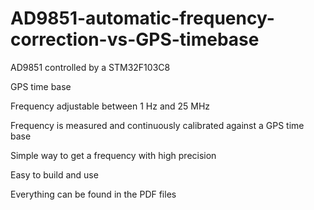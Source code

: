 # AD9851-automatic-frequency-correction-vs-GPS-timebase

AD9851 controlled by a STM32F103C8

GPS time base

Frequency adjustable between 1 Hz and 25 MHz

Frequency is measured and continuously calibrated against a GPS time base

Simple way to get a frequency with high precision

Easy to build and use

Everything can be found in the PDF files

